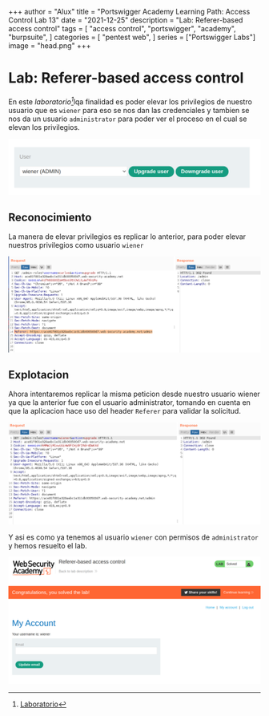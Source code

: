 +++
author = "Alux"
title = "Portswigger Academy Learning Path: Access Control Lab 13"
date = "2021-12-25"
description = "Lab: Referer-based access control"
tags = [
    "access control",
    "portswigger",
    "academy",
    "burpsuite",
]
categories = [
    "pentest web",
]
series = ["Portswigger Labs"]
image = "head.png"
+++

# Lab: Referer-based access control

En este <cite>laboratorio[^1]</cite>lqa finalidad es poder elevar los privilegios de nuestro usuario que es `wiener` para eso se nos dan las credenciales y tambien se nos da un usuario `administrator` para poder ver el proceso en el cual se elevan los privilegios.

![Paso para elevar privilegios](upgrade.png)

## Reconocimiento

La manera de elevar privilegios es replicar lo anterior, para poder elevar nuestros privilegios como usuario `wiener`

![Peticion para elevar privilegios](request.png)

## Explotacion

Ahora intentaremos replicar la misma peticion desde nuestro usuario wiener ya que la anterior fue con el usuario administrator, tomando en cuenta en que la aplicacion hace uso del header `Referer` para validar la solicitud.

![Peticion para elevar privilegios](request2.png)

Y asi es como ya tenemos al usuario `wiener` con permisos de `administrator` y hemos resuelto el lab.

![Laboratorio resuelto](resuelto.png)


[^1]: [Laboratorio](https://portswigger.net/web-security/access-control/lab-referer-based-access-control)